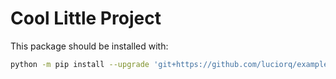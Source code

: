 # Cool Little Project

This package should be installed with:

```bash
python -m pip install --upgrade 'git+https://github.com/luciorq/example-pyproject.git';
```
